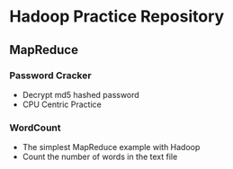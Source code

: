 # Hadoop Practice Repository

## MapReduce
### Password Cracker
- Decrypt md5 hashed password
- CPU Centric Practice
### WordCount
- The simplest MapReduce example with Hadoop
- Count the number of words in the text file
